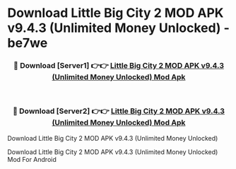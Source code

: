# Download Little Big City 2 MOD APK v9.4.3 (Unlimited Money Unlocked) - be7we


<div align="center">
<h3>🔴 Download [Server1] 👉👉 <a href="https://apk-comot.site?title=Little_Big_City_2_MOD_APK_v9.4.3_(Unlimited_Money_Unlocked)">Little Big City 2 MOD APK v9.4.3 (Unlimited Money Unlocked) Mod Apk</a></h3><br>
<h3>🔴 Download [Server2] 👉👉 <a href="https://apk-comot.site?title=Little_Big_City_2_MOD_APK_v9.4.3_(Unlimited_Money_Unlocked)">Little Big City 2 MOD APK v9.4.3 (Unlimited Money Unlocked) Mod Apk</a></h3>
</div>



Download Little Big City 2 MOD APK v9.4.3 (Unlimited Money Unlocked) 

Download Little Big City 2 MOD APK v9.4.3 (Unlimited Money Unlocked) Mod For Android